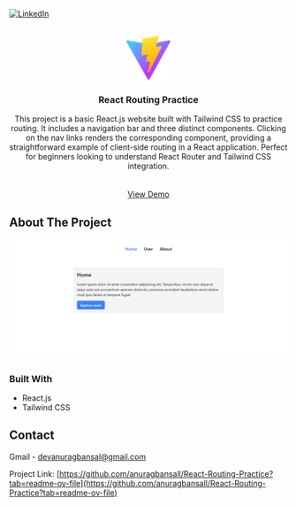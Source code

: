 [![LinkedIn][linkedin-shield]][linkedin-url]

<!-- PROJECT LOGO -->
<br />
<div align="center">
  <a href="https://react-routing-practice-tau.vercel.app/">
    <img src="./public/vite.svg" alt="Logo" width="80" height="80">
  </a>

<h3 align="center">React Routing Practice</h3>

  <p align="center">
    This project is a basic React.js website built with Tailwind CSS to practice routing. It includes a navigation bar and three distinct components. Clicking on the nav links renders the corresponding component, providing a straightforward example of client-side routing in a React application. Perfect for beginners looking to understand React Router and Tailwind CSS integration.
    <br />
    <br />
    <br />
    <a href="https://react-routing-practice-tau.vercel.app/">View Demo</a>
  </p>
</div>


<!-- ABOUT THE PROJECT -->
## About The Project

[![Product Name Screen Shot][product-screenshot]](https://react-routing-practice-tau.vercel.app/)

### Built With

* React.js
* Tailwind CSS


<!-- CONTACT -->
## Contact

Gmail - devanuragbansal@gmail.com

Project Link: [https://github.com/anuragbansall/React-Routing-Practice?tab=readme-ov-file](https://github.com/anuragbansall/React-Routing-Practice?tab=readme-ov-file)


<!-- MARKDOWN LINKS & IMAGES -->
[linkedin-shield]: https://img.shields.io/badge/-LinkedIn-black.svg?style=for-the-badge&logo=linkedin&colorB=555
[linkedin-url]: https://linkedin.com/in/anuragbansall
[product-screenshot]: ./public/demo.png
